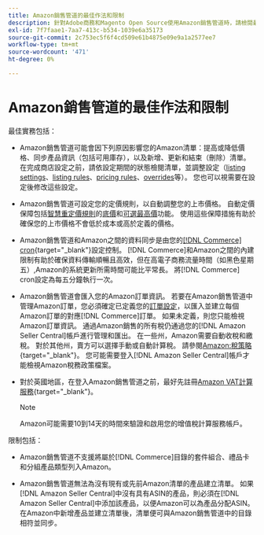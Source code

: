 ```yaml
---
title: Amazon銷售管道的最佳作法和限制
description: 針對Adobe商務和Magento Open Source使用Amazon銷售管道時，請檢閱最佳作法和限制。
exl-id: 7f7faae1-7aa7-413c-b534-1039e6a35173
source-git-commit: 2c753ec5f6f4cd509e61b4875e09e9a1a2577ee7
workflow-type: tm+mt
source-wordcount: '471'
ht-degree: 0%

---
```


# Amazon銷售管道的最佳作法和限制

最佳實務包括：

- Amazon銷售管道可能會因下列原因影響您的Amazon清單：提高或降低價格、同步產品資訊（包括可用庫存），以及新增、更新和結束（刪除）清單。 在完成商店設定之前，請依設定期間的狀態檢閱清單，並調整設定（[listing settings](./listing-settings.md)、[listing rules](./listing-rules.md)、[pricing rules](./pricing-products.md)、[overrides](./overrides.md)等）。 您也可以視需要在設定後修改這些設定。

- Amazon銷售管道可設定您的定價規則，以自動調整您的上市價格。 自動定價保障包括[智慧重定價規則](./intelligent-repricing-rules.md)的[底價](./floor-price.md)和[可選最高價](./optional-ceiling-price.md)功能。 使用這些保障措施有助於確保您的上市價格不會低於成本或高於定義的價格。

- Amazon銷售管道和Amazon之間的資料同步是由您的[[!DNL Commerce] cron](https://docs.magento.com/user-guide/system/cron.html){target=&quot;_blank&quot;}設定控制。 [!DNL Commerce]和Amazon之間的內建限制有助於確保資料傳輸順暢且高效，但在高電子商務流量時間（如黑色星期五）,Amazon的系統更新所需時間可能比平常長。 將[!DNL Commerce] cron設定為每五分鐘執行一次。

- Amazon銷售管道會匯入您的Amazon訂單資訊。 若要在Amazon銷售管道中管理Amazon訂單，您必須確定已定義您的[訂單設定](./order-settings.md)，以匯入並建立每個Amazon訂單的對應[!DNL Commerce]訂單。 如果未定義，則您只能檢視Amazon訂單資訊。 通過Amazon銷售的所有稅仍通過您的[!DNL Amazon Seller Central]帳戶進行管理和匯出。 在一些州，Amazon需要自動收稅和繳稅。 對於其他州，賣方可以選擇手動或自動計算稅。 請參閱[Amazon:稅策略](https://sellercentral.amazon.com/gp/help/external/help.html?itemID=200405820&amp;language=en_US/){target=&quot;_blank&quot;}。 您可能需要登入[!DNL Amazon Seller Central]帳戶才能檢視Amazon稅務政策檔案。

- 對於英國地區，在登入Amazon銷售管道之前，最好先註冊[Amazon VAT計算服務](https://sell.amazon.co.uk/learn/vat-resources/){target=&quot;_blank&quot;}。


   >[!NOTE]
   >
   >Amazon可能需要10到14天的時間來驗證和啟用您的增值稅計算服務帳戶。

限制包括：

- Amazon銷售管道不支援將屬於[!DNL Commerce]目錄的套件組合、禮品卡和分組產品類型列入Amazon。

- Amazon銷售管道無法為沒有現有或先前Amazon清單的產品建立清單。 如果[!DNL Amazon Seller Central]中沒有具有ASIN的產品，則必須在[!DNL Amazon Seller Central]中添加該產品，以便Amazon可以為產品分配ASIN。 在Amazon中新增產品並建立清單後，清單便可與Amazon銷售管道中的目錄相符並同步。
